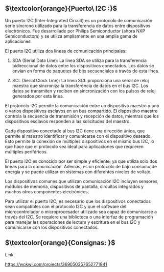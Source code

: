## $\textcolor{orange}{Puerto\ I2C :}$


Un puerto I2C (Inter-Integrated Circuit) es un protocolo de comunicación serie síncrono utilizado para la transferencia de datos entre dispositivos electrónicos. Fue desarrollado por Philips Semiconductor (ahora NXP Semiconductors) y se utiliza ampliamente en una amplia gama de aplicaciones.

El puerto I2C utiliza dos líneas de comunicación principales:

1. SDA (Serial Data Line): La línea SDA se utiliza para la transferencia bidireccional de datos entre los dispositivos conectados. Los datos se envían en forma de paquetes de bits secuenciales a través de esta línea.

2. SCL (Serial Clock Line): La línea SCL proporciona una señal de reloj maestra que sincroniza la transferencia de datos en el bus I2C. Los datos se transmiten y reciben en sincronización con los pulsos de reloj generados por esta línea.

El protocolo I2C permite la comunicación entre un dispositivo maestro y uno o varios dispositivos esclavos en un bus compartido. El dispositivo maestro controla la secuencia de transmisión y recepción de datos, mientras que los dispositivos esclavos responden a las solicitudes del maestro.

Cada dispositivo conectado al bus I2C tiene una dirección única, que permite al maestro identificar y comunicarse con el dispositivo deseado. Esto permite la conexión de múltiples dispositivos en el mismo bus I2C, lo que hace que el protocolo sea ideal para aplicaciones que requieren múltiples periféricos.

El puerto I2C es conocido por ser simple y eficiente, ya que utiliza solo dos líneas para la comunicación. Además, es un protocolo de bajo consumo de energía y se puede utilizar en sistemas con diferentes niveles de voltaje.

Los dispositivos comunes que utilizan comunicación I2C incluyen sensores, módulos de memoria, dispositivos de pantalla, circuitos integrados y muchos otros componentes electrónicos.

Para utilizar el puerto I2C, es necesario que los dispositivos conectados sean compatibles con el protocolo I2C y que el software del microcontrolador o microprocesador utilizado sea capaz de comunicarse a través del I2C. Se requiere una biblioteca o una interfaz de programación para manejar las operaciones de lectura y escritura en el bus I2C y comunicarse con los dispositivos conectados.


## $\textcolor{orange}{Consignas: }$



Link

https://wokwi.com/projects/369050357652771841

